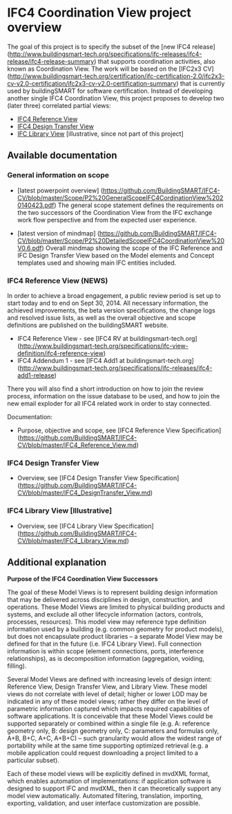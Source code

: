 # IFC4 Coordination View project overview

The goal of this project is to specify the subset of the [new IFC4 release] (http://www.buildingsmart-tech.org/specifications/ifc-releases/ifc4-release/ifc4-release-summary) that supports coordination activities, also known as Coordination View. The work will be based on the [IFC2x3 CV] (http://www.buildingsmart-tech.org/certification/ifc-certification-2.0/ifc2x3-cv-v2.0-certification/ifc2x3-cv-v2.0-certification-summary) that is currently used by buildingSMART for software certification. Instead of developing another single IFC4 Coordination View, this project proposes to develop two (later three) correlated partial views:
* [IFC4 Reference View](/IFC4_Reference_View.md)
* [IFC4 Design Transfer View](/IFC4_DesignTransfer_View.md)
* [IFC Library View](/IFC4_Library_View.md) [illustrative, since not part of this project]


## Available documentation

### General information on scope
- [latest powerpoint overview] (https://github.com/BuildingSMART/IFC4-CV/blob/master/Scope/P2%20GeneralScopeIFC4CordinationView%2020140423.pdf)
  The general scope statement defines the requirements on the two successors of the Coordination View from the IFC exchange work flow perspective and from the expected user experience.

- [latest version of mindmap]  (https://github.com/BuildingSMART/IFC4-CV/blob/master/Scope/P2%20DetailedScopeIFC4CoordinationView%20V0.6.pdf)
  Overall mindmap showing the scope of the IFC Reference and IFC Design Transfer View based on the Model elements and Concept templates used and showing main IFC entities included.
 
### IFC4 Reference View (NEWS)

In order to achieve a broad engagement, a public review period is set up to start today and to end on Sept 30, 2014. All necessary information, the achieved improvements, the beta version specifications, the change logs and resolved issue lists, as well as the overall objective and scope definitions are published on the buildingSMART website.

- IFC4 Reference View - see [IFC4 RV at buildingsmart-tech.org] (http://www.buildingsmart-tech.org/specifications/ifc-view-definition/ifc4-reference-view)
- IFC4 Addendum 1 - see [IFC4 Add1 at buildingsmart-tech.org] (http://www.buildingsmart-tech.org/specifications/ifc-releases/ifc4-add1-release)

There you will also find a short introduction on how to join the review process, information on the issue database to be used, and how to join the new email exploder for all IFC4 related work in order to stay connected.



Documentation:
- Purpose, objective and scope, see [IFC4 Reference View Specification] (https://github.com/BuildingSMART/IFC4-CV/blob/master/IFC4_Reference_View.md)
 

### IFC4 Design Transfer View

- Overview, see [IFC4 Design Transfer View Specification] (https://github.com/BuildingSMART/IFC4-CV/blob/master/IFC4_DesignTransfer_View.md)


### IFC4 Library View [Illustrative]

- Overview, see [IFC4 Library View Specification] (https://github.com/BuildingSMART/IFC4-CV/blob/master/IFC4_Library_View.md)

 

## Additional explanation

**Purpose of the IFC4 Coordination View Successors**

The goal of these Model Views is to represent building design information that may be delivered across disciplines in design, construction, and operations. These Model Views are limited to physical building products and systems, and exclude all other lifecycle information (actors, controls, processes, resources). This model view may reference type definition information used by a building (e.g. common geometry for product models), but does not encapsulate product libraries – a separate Model View may be defined for that in the future (i.e. IFC4 Library View). Full connection information is within scope (element connections, ports, interference relationships), as is decomposition information (aggregation, voiding, filling).

Several Model Views are defined with increasing levels of design intent: Reference View, Design Transfer View, and Library View. These model views do not correlate with level of detail; higher or lower LOD may be indicated in any of these model views; rather they differ on the level of parametric information captured which impacts required capabilities of software applications. It is conceivable that these Model Views could be supported separately or combined within a single file (e.g. A: reference geometry only, B: design geometry only, C: parameters and formulas only, A+B, B+C, A+C, A+B+C) – such granularity would allow the widest range of portability while at the same time supporting optimized retrieval (e.g. a mobile application could request downloading a project limited to a particular subset).

Each of these model views will be explicitly defined in mvdXML format, which enables automation of implementations: if application software is designed to support IFC and mvdXML, then it can theoretically support any model view automatically. Automated filtering, translation, importing, exporting, validation, and user interface customization are possible.
 
